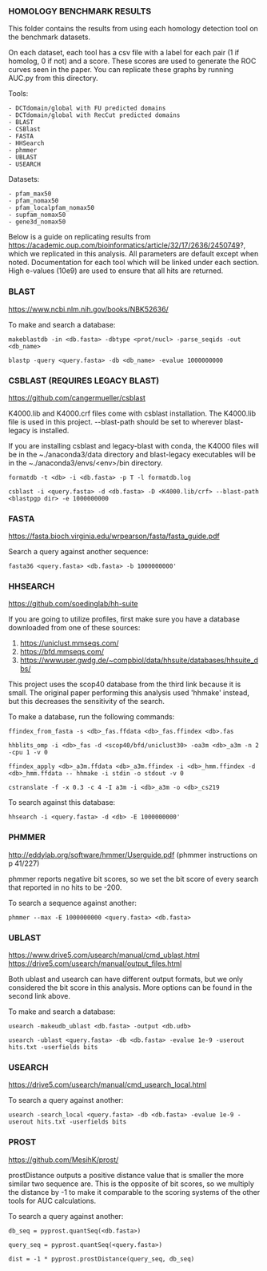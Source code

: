 ### HOMOLOGY BENCHMARK RESULTS

This folder contains the results from using each homology detection tool on the benchmark datasets.

On each dataset, each tool has a csv file with a label for each pair (1 if homolog, 0 if not) and a score. These scores are used to generate the ROC curves seen in the paper. You can replicate these graphs by running AUC.py from this directory.

Tools:

    - DCTdomain/global with FU predicted domains
    - DCTdomain/global with RecCut predicted domains
    - BLAST
    - CSBlast
    - FASTA
    - HHSearch
    - phmmer
    - UBLAST
    - USEARCH

Datasets:

    - pfam_max50
    - pfam_nomax50
    - pfam_localpfam_nomax50
    - supfam_nomax50
    - gene3d_nomax50

Below is a guide on replicating results from https://academic.oup.com/bioinformatics/article/32/17/2636/2450749?, which we replicated in this analysis. All parameters are default except when noted. Documentation for each tool which will be linked under each section. High e-values (10e9) are used to ensure that all hits are returned.

### BLAST
https://www.ncbi.nlm.nih.gov/books/NBK52636/

To make and search a database:
```
makeblastdb -in <db.fasta> -dbtype <prot/nucl> -parse_seqids -out <db_name>

blastp -query <query.fasta> -db <db_name> -evalue 1000000000
```

### CSBLAST (REQUIRES LEGACY BLAST)
https://github.com/cangermueller/csblast

K4000.lib and K4000.crf files come with csblast installation. The K4000.lib
file is used in this project. --blast-path should be set to wherever
blast-legacy is installed. 

If you are installing csblast and legacy-blast with conda, the K4000 files will be in the ~./anaconda3/data directory and blast-legacy executables will be in the ~./anaconda3/envs/\<env>\/bin directory.

```
formatdb -t <db> -i <db.fasta> -p T -l formatdb.log

csblast -i <query.fasta> -d <db.fasta> -D <K4000.lib/crf> --blast-path <blastpgp dir> -e 1000000000
```

### FASTA
https://fasta.bioch.virginia.edu/wrpearson/fasta/fasta_guide.pdf

Search a query against another sequence:
```
fasta36 <query.fasta> <db.fasta> -b 1000000000'
```

### HHSEARCH
https://github.com/soedinglab/hh-suite

If you are going to utilize profiles, first make sure you have a database downloaded from one of these sources:
1) https://uniclust.mmseqs.com/
2) https://bfd.mmseqs.com/
3) https://wwwuser.gwdg.de/~compbiol/data/hhsuite/databases/hhsuite_dbs/

This project uses the scop40 database from the third link because it is small. The original paper performing this analysis used 'hhmake' instead, but this decreases the sensitivity of the search.

To make a database, run the following commands:

```
ffindex_from_fasta -s <db>_fas.ffdata <db>_fas.ffindex <db>.fas

hhblits_omp -i <db>_fas -d <scop40/bfd/uniclust30> -oa3m <db>_a3m -n 2 -cpu 1 -v 0

ffindex_apply <db>_a3m.ffdata <db>_a3m.ffindex -i <db>_hmm.ffindex -d <db>_hmm.ffdata -- hhmake -i stdin -o stdout -v 0

cstranslate -f -x 0.3 -c 4 -I a3m -i <db>_a3m -o <db>_cs219
```

To search against this database:

```
hhsearch -i <query.fasta> -d <db> -E 1000000000'
```

### PHMMER
http://eddylab.org/software/hmmer/Userguide.pdf (phmmer instructions on p 41/227)

phmmer reports negative bit scores, so we set the bit score of every search that reported in no hits to be -200.

To search a sequence against another:

```
phmmer --max -E 1000000000 <query.fasta> <db.fasta>
```

### UBLAST
https://www.drive5.com/usearch/manual/cmd_ublast.html
https://drive5.com/usearch/manual/output_files.html

Both ublast and usearch can have different output formats, but we only considered the bit score in this analysis. More options can be found in the second link above.

To make and search a database:
```
usearch -makeudb_ublast <db.fasta> -output <db.udb>

usearch -ublast <query.fasta> -db <db.fasta> -evalue 1e-9 -userout hits.txt -userfields bits
```

### USEARCH
https://drive5.com/usearch/manual/cmd_usearch_local.html

To search a query against another:
```
usearch -search_local <query.fasta> -db <db.fasta> -evalue 1e-9 -userout hits.txt -userfields bits
```

### PROST
https://github.com/MesihK/prost/

prostDistance outputs a positive distance value that is smaller the more similar two sequence are. This is the opposite of bit scores, so we multiply the distance by -1 to make it comparable to the scoring systems of the other tools for AUC calculations.


To search a query against another:
```
db_seq = pyprost.quantSeq(<db.fasta>)

query_seq = pyprost.quantSeq(<query.fasta>)

dist = -1 * pyprost.prostDistance(query_seq, db_seq)
```